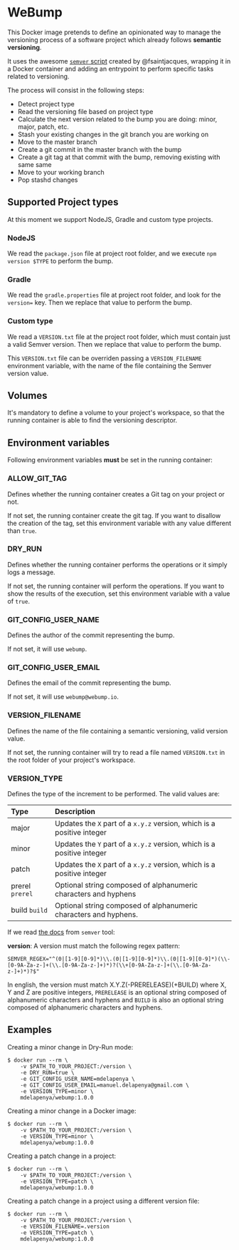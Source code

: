 # WeBump

This Docker image pretends to define an opinionated way to manage the versioning process of a software project which already follows **semantic versioning**.

It uses the awesome [`semver` script](https://github.com/fsaintjacques/semver-tool) created by @fsaintjacques, wrapping it in a Docker container and adding an entrypoint to perform specific tasks related to versioning.

The process will consist in the following steps:

- Detect project type
- Read the versioning file based on project type
- Calculate the next version related to the bump you are doing: minor, major, patch, etc.
- Stash your existing changes in the git branch you are working on
- Move to the master branch
- Create a git commit in the master branch with the bump
- Create a git tag at that commit with the bump, removing existing with same same
- Move to your working branch
- Pop stashd changes

## Supported Project types

At this moment we support NodeJS, Gradle and custom type projects.

### NodeJS

We read the `package.json` file at project root folder, and we execute `npm version $TYPE` to perform the bump.

### Gradle

We read the `gradle.properties` file at project root folder, and look for the `version=` key. Then we replace that value to perform the bump.

### Custom type

We read a `VERSION.txt` file at the project root folder, which must contain just a valid Semver version. Then we replace that value to perform the bump.

This `VERSION.txt` file can be overriden passing a `VERSION_FILENAME` environment variable, with the name of the file containing the Semver version value.

## Volumes

It's mandatory to define a volume to your project's workspace, so that the running container is able to find the versioning descriptor.

## Environment variables

Following environment variables **must** be set in the running container:

### ALLOW_GIT_TAG

Defines whether the running container creates a Git tag on your project or not.

If not set, the running container create the git tag. If you want to disallow the creation of the tag, set this environment variable with any value different than `true`.

### DRY_RUN

Defines whether the running container performs the operations or it simply logs a message.

If not set, the running container will perform the operations. If you want to show the results of the execution, set this environment variable with a value of `true`.

### GIT_CONFIG_USER_NAME

Defines the author of the commit representing the bump.

If not set, it will use `webump`.

### GIT_CONFIG_USER_EMAIL

Defines the email of the commit representing the bump.

If not set, it will use `webump@webump.io`.

### VERSION_FILENAME

Defines the name of the file containing a semantic versioning, valid version value.

If not set, the running container will try to read a file named `VERSION.txt` in the root folder of your project's workspace.

### VERSION_TYPE

Defines the type of the increment to be performed. The valid values are:

| Type | Description |
|:---- |:----------- |
|major|Updates the `X` part of a `x.y.z` version, which is a positive integer|
|minor|Updates the `Y` part of a `x.y.z` version, which is a positive integer|
|patch|Updates the `X` part of a `x.y.z` version, which is a positive integer|
|prerel `prerel`|Optional string composed of alphanumeric characters and hyphens|
|build `build`|Optional string composed of alphanumeric characters and hyphens.|

If we read [the docs](https://github.com/fsaintjacques/semver-tool/blob/master/README.md#usage) from `semver` tool:

**version**: A version must match the following regex pattern:
```
SEMVER_REGEX="^(0|[1-9][0-9]*)\\.(0|[1-9][0-9]*)\\.(0|[1-9][0-9]*)(\\-[0-9A-Za-z-]+(\\.[0-9A-Za-z-]+)*)?(\\+[0-9A-Za-z-]+(\\.[0-9A-Za-z-]+)*)?$"
```
In english, the version must match X.Y.Z(-PRERELEASE)(+BUILD) where X, Y and Z are positive integers, `PRERELEASE` is an optional string composed of alphanumeric characters and hyphens and `BUILD` is also an optional string composed of alphanumeric characters and hyphens.

## Examples

Creating a minor change in Dry-Run mode:
```shell
$ docker run --rm \
    -v $PATH_TO_YOUR_PROJECT:/version \
    -e DRY_RUN=true \
    -e GIT_CONFIG_USER_NAME=mdelapenya \
    -e GIT_CONFIG_USER_EMAIL=manuel.delapenya@gmail.com \
    -e VERSION_TYPE=minor \
    mdelapenya/webump:1.0.0
```

Creating a minor change in a Docker image:
```shell
$ docker run --rm \
    -v $PATH_TO_YOUR_PROJECT:/version \
    -e VERSION_TYPE=minor \
    mdelapenya/webump:1.0.0
```

Creating a patch change in a project:
```shell
$ docker run --rm \
    -v $PATH_TO_YOUR_PROJECT:/version \
    -e VERSION_TYPE=patch \
    mdelapenya/webump:1.0.0
```

Creating a patch change in a project using a different version file:
```shell
$ docker run --rm \
    -v $PATH_TO_YOUR_PROJECT:/version \
    -e VERSION_FILENAME=.version 
    -e VERSION_TYPE=patch \
    mdelapenya/webump:1.0.0
```
